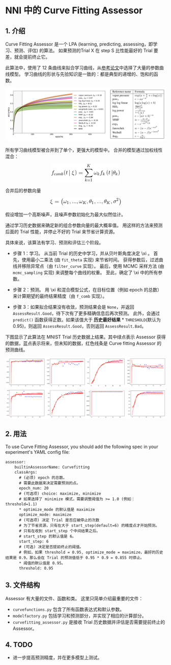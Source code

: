 # NNI 中的 Curve Fitting Assessor

## 1. 介绍

Curve Fitting Assessor 是一个 LPA (learning, predicting, assessing，即学习、预测、评估) 的算法。 如果预测的Trial X 在 step S 比性能最好的 Trial 要差，就会提前终止它。

此算法中，使用了 12 条曲线来拟合学习曲线，从[参考论文](http://aad.informatik.uni-freiburg.de/papers/15-IJCAI-Extrapolation_of_Learning_Curves.pdf)中选择了大量的参数曲线模型。 学习曲线的形状与先验知识是一致的：都是典型的递增的、饱和的函数。

<p align="center">
<img src="./learning_curve.PNG" alt="drawing"/>
</p>

所有学习曲线模型被合并到了单个，更强大的模型中。 合并的模型通过加权线性混合：

<p align="center">
<img src="./f_comb.gif" alt="drawing"/>
</p>

合并后的参数向量

<p align="center">
<img src="./expression_xi.gif" alt="drawing"/>
</p>

假设增加一个高斯噪声，且噪声参数初始化为最大似然估计。

通过学习历史数据来确定新的组合参数向量的最大概率值。 用这样的方法来预测后面的 Trial 性能，并停止不好的 Trial 来节省计算资源。

具体来说，该算法有学习、预测和评估三个阶段。

* 步骤 1：学习。 从当前 Trial 的历史中学习，并从贝叶斯角度决定 \xi 。 首先，使用最小二乘法 (由 `fit_theta` 实现) 来节省时间。 获得参数后，过滤曲线并移除异常点（由 `filter_curve` 实现）。 最后，使用 MCMC 采样方法 (由 `mcmc_sampling` 实现) 来调整每个曲线的权重。 至此，确定了 \xi 中的所有参数。

* 步骤 2：预测。 用 \xi 和混合模型公式，在目标位置（例如 epoch 的总数）来计算期望的最终结果精度（由 `f_comb` 实现）。

* 步骤 3：如果拟合结果没有收敛，预测结果会是 `None`，并返回 `AssessResult.Good`，待下次有了更多精确信息后再次预测。 此外，会通过 `predict()` 函数获得正数。如果该值大于 __历史最好结果__ * `THRESHOLD`(默认为 0.95)，则返回 `AssessResult.Good`，否则返回 `AssessResult.Bad`。

下图显示了此算法在 MNIST Trial 历史数据上结果。其中绿点表示 Assessor 获得的数据，蓝点表示将来，但未知的数据，红色线条是 Curve fitting Assessor 的预测曲线。

<p align="center">
<img src="./example_of_curve_fitting.PNG" alt="drawing"/>
</p>

## 2. 用法

To use Curve Fitting Assessor, you should add the following spec in your experiment's YAML config file:

    assessor:
        builtinAssessorName: Curvefitting
        classArgs:
          # (必须) epoch 的总数。
          # 需要此数据来决定需要预测的点。
          epoch_num: 20
          # (可选项) choice: maximize, minimize
          # 如果选择了 minimize 模式，需要调整阈值为 >= 1.0 (例如：threshold=1.1)
          * optimize_mode 的默认值是 maximize
          optimize_mode: maximize
          # (可选项) 决定 Trial 是否应被停止的次数
          # 为了节省资源，只有在大于 start_step(default=6) 的精度点才开始预测。
          # 只有在收到 start_step 个中间结果之后。
          # start_step 的默认值是 6。
          start_step: 6
          # (可选) 决定是否提前终止的阈值。
          # 例如，如果 threshold = 0.95, optimize_mode = maximize，最好的历史结果是 0.9，那么会在 Trial 的预测值低于 0.95 * 0.9 = 0.855 时停止。
          * 阈值的默认值是 0.95。
          threshold: 0.95
    

## 3. 文件结构

Assessor 有大量的文件、函数和类。 这里只简单介绍最重要的文件：

* `curvefunctions.py` 包含了所有函数表达式和默认参数。
* `modelfactory.py` 包括学习和预测部分，并实现了相应的计算部分。
* `curvefitting_assessor.py` 是接收 Trial 历史数据并评估是否需要提前终止的 Assessor。

## 4. TODO

* 进一步提高预测精度，并在更多模型上测试。